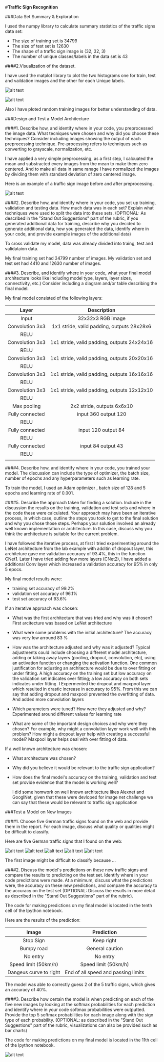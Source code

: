 #**Traffic Sign Recognition** 

###Data Set Summary & Exploration

[//]: # (Image References)

[image1]: ./images/plot1.png 
[image2]: ./images/plot2.png 
[image3]: ./images/preprocessing.png 
[image4]: ./test-Images/1.jpg 
[image5]: ./test-Images/2.jpg 
[image6]: ./test-Images/3.jpg  
[image7]: ./test-Images/4.jpg  
[image8]: ./test-Images/5.jpg 
[image9]: ./images/top_5_Softmax.png 

I used the numpy library to calculate summary statistics of the traffic
signs data set:

* The size of training set is 34799
* The size of test set is 12630
* The shape of a traffic sign image is (32, 32, 3)
* The number of unique classes/labels in the data set is 43

####2.Visualization of the dataset.

I have used the matplot library to plot the two histograms 
one for train, test and vaildation images and the other for each Unique labels.

![alt text][image1]

![alt text][image2]

Also I have ploted random training images for better understanding of data.


###Design and Test a Model Architecture

####1. Describe how, and identify where in your code, you preprocessed the image data. What tecniques were chosen and why did you choose these techniques? Consider including images showing the output of each preprocessing technique. Pre-processing refers to techniques such as converting to grayscale, normalization, etc.


I have applied a very simple preprocessing, as a first step, I calcuated the mean and substracted every images from the mean to make them zero centered. And to make all data in same ranage I have normalized the images by dividing them with standard deviation of zero centered image.

Here is an example of a traffic sign image before and after preprocessing.

![alt text][image3]



####2. Describe how, and identify where in your code, you set up training, validation and testing data. How much data was in each set? Explain what techniques were used to split the data into these sets. (OPTIONAL: As described in the "Stand Out Suggestions" part of the rubric, if you generated additional data for training, describe why you decided to generate additional data, how you generated the data, identify where in your code, and provide example images of the additional data)

To cross validate my model, data was already divided into traing, test and validataion data.

My final training set had 34799 number of images. My validation set and test set had 4410 and 12630 number of images.


####3. Describe, and identify where in your code, what your final model architecture looks like including model type, layers, layer sizes, connectivity, etc.) Consider including a diagram and/or table describing the final model.


My final model consisted of the following layers:

| Layer         		|     Description	        					| 
|:---------------------:|:---------------------------------------------:| 
| Input         		| 32x32x3 RGB image   							| 
| Convolution 3x3     	| 1x1 stride, valid padding, outputs 28x28x6 	|
| RELU					|												|
| Convolution 3x3	    | 1x1 stride, valid padding, outputs 24x24x16	|
| RELU					|												|
| Convolution 3x3	    | 1x1 stride, valid padding, outputs 20x20x16	|
| RELU					|												|
| Convolution 3x3	    | 1x1 stride, valid padding, outputs 16x16x16	|
| RELU					|												|
| Convolution 3x3	    | 1x1 stride, valid padding, outputs 12x12x10	|
| RELU					|												|
| Max pooling	      	| 2x2 stride,  outputs 6x6x10 					|
| Fully connected		| input 360 output 120							|
| RELU					|												|
| Fully connected		| input 120 output 84							|
| RELU					|												|
| Fully connected		| input 84 output 43							|
| RELU					|												|
|						|												|
 


####4. Describe how, and identify where in your code, you trained your model. The discussion can include the type of optimizer, the batch size, number of epochs and any hyperparameters such as learning rate.
        
To train the model, I used an Adam optimizer , batch size of 128 and 5 epochs and learning rate of 0.001.

####5. Describe the approach taken for finding a solution. Include in the discussion the results on the training, validation and test sets and where in the code these were calculated. Your approach may have been an iterative process, in which case, outline the steps you took to get to the final solution and why you chose those steps. Perhaps your solution involved an already well known implementation or architecture. In this case, discuss why you think the architecture is suitable for the current problem.

I have followed the iterative process, at first I tried experimenting around the LeNet architecture from the lab example with additin of dropout layer, this architeture gave me validation accuracy of 93.4%, this in the function CNet1. Later I have tried adding few more layers (CNet2), I have added a additional Conv layer which increased a validation accuracy for 95% in only 5 epocs.

My final model results were:
* training set accuracy of 99.2% 
* validation set accuracy of 96.1%
* test set accuracy of 93.6%

If an iterative approach was chosen:
* What was the first architecture that was tried and why was it chosen?
    First arcitecture was based on LeNet architecture
    
* What were some problems with the initial architecture?
    The accuracy was very low arround 83 %
    
* How was the architecture adjusted and why was it adjusted? Typical adjustments could include choosing a different model architecture, adding or taking away layers (pooling, dropout, convolution, etc), using an activation function or changing the activation function. One common justification for adjusting an architecture would be due to over fitting or under fitting. A high accuracy on the training set but low accuracy on the validation set indicates over fitting; a low accuracy on both sets indicates under fitting.
    I Expermented the dropout and maxpool layer which resulted in drastic increase in accuracy to 95%. From this we can say that adding dropout and maxpool prevented the overfitting of data.
    And added more convolution layers
    
* Which parameters were tuned? How were they adjusted and why?
    Experimented around different values for learning rate
    
* What are some of the important design choices and why were they chosen? For example, why might a convolution layer work well with this problem? How might a dropout layer help with creating a successful model?
    Maxpool layer helps deal with over fitting of data.

If a well known architecture was chosen:
* What architecture was chosen?
* Why did you believe it would be relevant to the traffic sign application?
* How does the final model's accuracy on the training, validation and test set provide evidence that the model is working well?
    
    I did some homwork on well known architecture likes Alexnet and GooglNet, given that these were devloped for image net challenge we can say that these would be relevant to traffic sign application 
 

###Test a Model on New Images

####1. Choose five German traffic signs found on the web and provide them in the report. For each image, discuss what quality or qualities might be difficult to classify.

Here are five German traffic signs that I found on the web:

![alt text][image4] ![alt text][image5] ![alt text][image6] 
![alt text][image7] ![alt text][image8]

The first image might be difficult to classify because ...

####2. Discuss the model's predictions on these new traffic signs and compare the results to predicting on the test set. Identify where in your code predictions were made. At a minimum, discuss what the predictions were, the accuracy on these new predictions, and compare the accuracy to the accuracy on the test set (OPTIONAL: Discuss the results in more detail as described in the "Stand Out Suggestions" part of the rubric).

The code for making predictions on my final model is located in the tenth cell of the Ipython notebook.

Here are the results of the prediction:

| Image			        |     Prediction	        					| 
|:---------------------:|:---------------------------------------------:| 
| Stop Sign      		| Keep right									| 
| Bumpy road   			| General caution								|
| No entry  			| No entry 										|
| Speed limit (50km/h)	| Speed limit (50km/h)			 				|
| Dangeus curve to right| End of all speed and passing limits			|


The model was able to correctly guess 2 of the 5 traffic signs, which gives an accuracy of 40%.

####3. Describe how certain the model is when predicting on each of the five new images by looking at the softmax probabilities for each prediction and identify where in your code softmax probabilities were outputted. Provide the top 5 softmax probabilities for each image along with the sign type of each probability. (OPTIONAL: as described in the "Stand Out Suggestions" part of the rubric, visualizations can also be provided such as bar charts)

The code for making predictions on my final model is located in the 11th cell of the Ipython notebook.

 ![alt text][image9]

